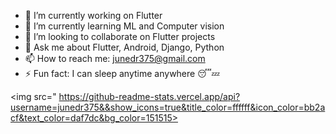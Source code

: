 
- 🔭 I’m currently working on Flutter
- 🌱 I’m currently learning ML and Computer vision
- 👯 I’m looking to collaborate on Flutter projects
- 💬 Ask me about Flutter, Android, Django, Python
- 📫 How to reach me: junedr375@gmail.com
- ⚡ Fun fact: I can sleep anytime anywhere 😴💤


<img src=" https://github-readme-stats.vercel.app/api?username=junedr375&&show_icons=true&title_color=ffffff&icon_color=bb2acf&text_color=daf7dc&bg_color=151515>
